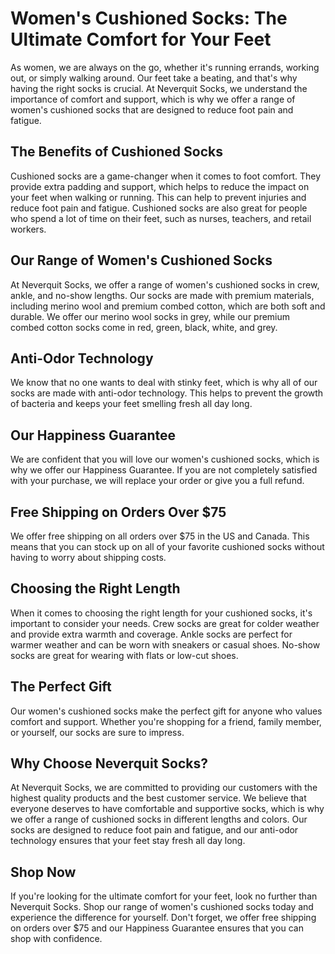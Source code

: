 # Women's Cushioned Socks: The Ultimate Comfort for Your Feet

As women, we are always on the go, whether it's running errands, working out, or simply walking around. Our feet take a beating, and that's why having the right socks is crucial. At Neverquit Socks, we understand the importance of comfort and support, which is why we offer a range of women's cushioned socks that are designed to reduce foot pain and fatigue.

## The Benefits of Cushioned Socks

Cushioned socks are a game-changer when it comes to foot comfort. They provide extra padding and support, which helps to reduce the impact on your feet when walking or running. This can help to prevent injuries and reduce foot pain and fatigue. Cushioned socks are also great for people who spend a lot of time on their feet, such as nurses, teachers, and retail workers.

## Our Range of Women's Cushioned Socks

At Neverquit Socks, we offer a range of women's cushioned socks in crew, ankle, and no-show lengths. Our socks are made with premium materials, including merino wool and premium combed cotton, which are both soft and durable. We offer our merino wool socks in grey, while our premium combed cotton socks come in red, green, black, white, and grey.

## Anti-Odor Technology

We know that no one wants to deal with stinky feet, which is why all of our socks are made with anti-odor technology. This helps to prevent the growth of bacteria and keeps your feet smelling fresh all day long.

## Our Happiness Guarantee

We are confident that you will love our women's cushioned socks, which is why we offer our Happiness Guarantee. If you are not completely satisfied with your purchase, we will replace your order or give you a full refund.

## Free Shipping on Orders Over $75

We offer free shipping on all orders over $75 in the US and Canada. This means that you can stock up on all of your favorite cushioned socks without having to worry about shipping costs.

## Choosing the Right Length

When it comes to choosing the right length for your cushioned socks, it's important to consider your needs. Crew socks are great for colder weather and provide extra warmth and coverage. Ankle socks are perfect for warmer weather and can be worn with sneakers or casual shoes. No-show socks are great for wearing with flats or low-cut shoes.

## The Perfect Gift

Our women's cushioned socks make the perfect gift for anyone who values comfort and support. Whether you're shopping for a friend, family member, or yourself, our socks are sure to impress.

## Why Choose Neverquit Socks?

At Neverquit Socks, we are committed to providing our customers with the highest quality products and the best customer service. We believe that everyone deserves to have comfortable and supportive socks, which is why we offer a range of cushioned socks in different lengths and colors. Our socks are designed to reduce foot pain and fatigue, and our anti-odor technology ensures that your feet stay fresh all day long.

## Shop Now

If you're looking for the ultimate comfort for your feet, look no further than Neverquit Socks. Shop our range of women's cushioned socks today and experience the difference for yourself. Don't forget, we offer free shipping on orders over $75 and our Happiness Guarantee ensures that you can shop with confidence.